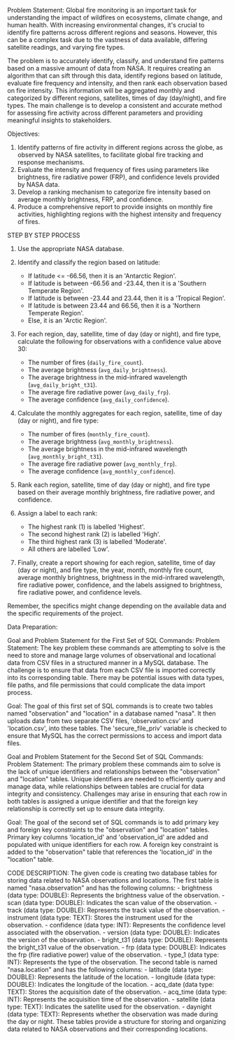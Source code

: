 Problem Statement:
Global fire monitoring is an important task for understanding the impact of wildfires on ecosystems, climate change, and human health. With increasing environmental changes, it's crucial to identify fire patterns across different regions and seasons. However, this can be a complex task due to the vastness of data available, differing satellite readings, and varying fire types.

The problem is to accurately identify, classify, and understand fire patterns based on a massive amount of data from NASA. It requires creating an algorithm that can sift through this data, identify regions based on latitude, evaluate fire frequency and intensity, and then rank each observation based on fire intensity. This information will be aggregated monthly and categorized by different regions, satellites, times of day (day/night), and fire types. The main challenge is to develop a consistent and accurate method for assessing fire activity across different parameters and providing meaningful insights to stakeholders.


Objectives:
1. Identify patterns of fire activity in different regions across the globe, as observed by NASA satellites, to facilitate global fire tracking and response mechanisms.
2. Evaluate the intensity and frequency of fires using parameters like brightness, fire radiative power (FRP), and confidence levels provided by NASA data.
3. Develop a ranking mechanism to categorize fire intensity based on average monthly brightness, FRP, and confidence.
4. Produce a comprehensive report to provide insights on monthly fire activities, highlighting regions with the highest intensity and frequency of fires.


STEP BY STEP PROCESS
1. Use the appropriate NASA database.

2. Identify and classify the region based on latitude:
   - If latitude <= -66.56, then it is an 'Antarctic Region'.
   - If latitude is between -66.56 and -23.44, then it is a 'Southern Temperate Region'.
   - If latitude is between -23.44 and 23.44, then it is a 'Tropical Region'.
   - If latitude is between 23.44 and 66.56, then it is a 'Northern Temperate Region'.
   - Else, it is an 'Arctic Region'.

3. For each region, day, satellite, time of day (day or night), and fire type, calculate the following for observations with a confidence value above 30:
   - The number of fires (`daily_fire_count`).
   - The average brightness (`avg_daily_brightness`).
   - The average brightness in the mid-infrared wavelength (`avg_daily_bright_t31`).
   - The average fire radiative power (`avg_daily_frp`).
   - The average confidence (`avg_daily_confidence`).

4. Calculate the monthly aggregates for each region, satellite, time of day (day or night), and fire type:
   - The number of fires (`monthly_fire_count`).
   - The average brightness (`avg_monthly_brightness`).
   - The average brightness in the mid-infrared wavelength (`avg_monthly_bright_t31`).
   - The average fire radiative power (`avg_monthly_frp`).
   - The average confidence (`avg_monthly_confidence`).

5. Rank each region, satellite, time of day (day or night), and fire type based on their average monthly brightness, fire radiative power, and confidence.

6. Assign a label to each rank:
   - The highest rank (1) is labelled 'Highest'.
   - The second highest rank (2) is labelled 'High'.
   - The third highest rank (3) is labelled 'Moderate'.
   - All others are labelled 'Low'.

7. Finally, create a report showing for each region, satellite, time of day (day or night), and fire type, the year, month, monthly fire count, average monthly brightness, brightness in the mid-infrared wavelength, fire radiative power, confidence, and the labels assigned to brightness, fire radiative power, and confidence levels.

Remember, the specifics might change depending on the available data and the specific requirements of the project.

Data Preparation:

Goal and Problem Statement for the First Set of SQL Commands:
Problem Statement: The key problem these commands are attempting to solve is the need to store and manage large volumes of observational and locational data from CSV files in a structured manner in a MySQL database. The challenge is to ensure that data from each CSV file is imported correctly into its corresponding table. There may be potential issues with data types, file paths, and file permissions that could complicate the data import process.

Goal: The goal of this first set of SQL commands is to create two tables named "observation" and "location" in a database named "nasa". It then uploads data from two separate CSV files, 'observation.csv' and 'location.csv', into these tables. The 'secure_file_priv' variable is checked to ensure that MySQL has the correct permissions to access and import data files.

Goal and Problem Statement for the Second Set of SQL Commands:
Problem Statement: The primary problem these commands aim to solve is the lack of unique identifiers and relationships between the "observation" and "location" tables. Unique identifiers are needed to efficiently query and manage data, while relationships between tables are crucial for data integrity and consistency. Challenges may arise in ensuring that each row in both tables is assigned a unique identifier and that the foreign key relationship is correctly set up to ensure data integrity.

Goal: The goal of the second set of SQL commands is to add primary key and foreign key constraints to the "observation" and "location" tables. Primary key columns 'location_id' and 'observation_id' are added and populated with unique identifiers for each row. A foreign key constraint is added to the "observation" table that references the 'location_id' in the "location" table.

CODE DESCRIPTION:
The given code is creating two database tables for storing data related to NASA observations and locations.
The first table is named "nasa.observation" and has the following columns:
       - brightness (data type: DOUBLE): Represents the brightness value of the observation.
       - scan (data type: DOUBLE): Indicates the scan value of the observation.
       - track (data type: DOUBLE): Represents the track value of the observation.
       - instrument (data type: TEXT): Stores the instrument used for the observation.
       - confidence (data type: INT): Represents the confidence level associated with the observation.
       - version (data type: DOUBLE): Indicates the version of the observation.
       - bright_t31 (data type: DOUBLE): Represents the bright_t31 value of the observation.
       - frp (data type: DOUBLE): Indicates the frp (fire radiative power) value of the observation.
       - type_1 (data type: INT): Represents the type of the observation.
The second table is named "nasa.location" and has the following columns:
       - latitude (data type: DOUBLE): Represents the latitude of the location.
       - longitude (data type: DOUBLE): Indicates the longitude of the location.
       - acq_date (data type: TEXT): Stores the acquisition date of the observation.
       - acq_time (data type: INT): Represents the acquisition time of the observation.
       - satellite (data type: TEXT): Indicates the satellite used for the observation.
       - daynight (data type: TEXT): Represents whether the observation was made during the day or night.
These tables provide a structure for storing and organizing data related to NASA observations and their corresponding locations.
